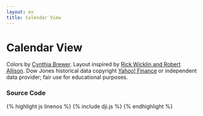 ```yaml
---
layout: ex
title: Calendar View
---
```


# Calendar View

<div class="gallery" id="chart"> </div>
<link type="text/css" rel="stylesheet" href="calendar.css"/>
<link type="text/css" rel="stylesheet" href="colorbrewer.css"/>
<script type="text/javascript" src="../d3.csv.js?2.2.0"> </script>
<script type="text/javascript" src="../d3.time.js?2.2.0"> </script>
<script type="text/javascript" src="calendar.js"> </script>
<script type="text/javascript" src="dji.js"> </script>

Colors by [Cynthia Brewer](http://colorbrewer.org/). Layout inspired by
[Rick Wicklin and Robert
Allison](http://stat-computing.org/dataexpo/2009/posters/). Dow Jones
historical data copyright [Yahoo! Finance](http://finance.yahoo.com/) or
independent data provider; fair use for educational purposes.

### Source Code

{% highlight js linenos %}
{% include dji.js %}
{% endhighlight %}
